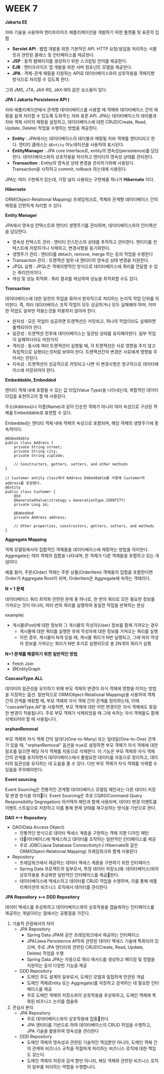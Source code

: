 # WEEK 7

**Jakarta EE**

자바 기술을 사용하여 엔터프라이즈 애플리케이션을 개발하기 위한 플랫폼 및 표준의 집합

* **Servlet API** : 웹앱 개발을 위한 기본적인 API. HTTP 요청/응답을 처리하는 서블릿과 관련된 클래스 및 인터페이스를 제공한다.
* **JSP** : 동적 웹페이지를 생성하기 위한 스크립팅 언어를 제공한다.
* **EJB** : 엔터프라이즈 앱 개발을 위한 서버 컴포넌트 모델을 제공한다.
* **JPA** : 객체-관계 매핑을 지원하는 API로 데이터베이스와의 상호작용을 객체지향 방식으로 처리할 수 있도록 한다.

그외 JMS, JTA, JAX-RS, JAX-WS 같은 요소들이 있다.



**JPA ( Jakarta Persistence API )**

자바 애플리케이션에서 관계형 데이터베이스를 사용할 때 객체와 데이터베이스 간의 매핑을 쉽게 처리할 수 있도록 도와주는 자바 표준 API. JPA는 데이터베이스의 테이블과 자바 객체 사이의 매핑을 설정하고, 데이터베이스에 대한 CRUD(Create, Read, Update, Delete) 작업을 수행하는 방법을 제공한다.

* **Entity** : JPA에서는 데이터베이스의 테이블과 매핑될 자바 객체를 엔티티라고 한다. 엔티티 클래스는 `@Entity` 어노테이션을 사용하여 표시된다.
* **EntityManager** : JPA core interface로, entity의 영속성(persistence)를 담당한다. 데이터베이스와의 상호작용을 처리하고 엔티티의 영속성 상태를 관리한다.
* **Transaction** : Entity의 영속성 상태 변경을 관리하기위해 사용된다. Transaction을 시작하고 commit, rollback 하는데에 사용된다.

JPA는 여러 구현체가 있는데, 가장 널리 사용되는 구현체중 하나가 **Hibernate** 이다.



**Hibernete**

ORM(Object-Relational Mapping) 프레임워크로, 객체와 관계형 데이터베이스 간의 매핑을 간편하게 처리할 수 있다.



**Entity Manager**

JPA에서 영속성 컨텍스트와 엔티티 생명주기를 관리하며, 데이터베이스와의 인터랙션을 담당한다.

* 영속성 컨텍스트 관리 : 엔티티 인스턴스의 상태를 추적하고 관리한다. 엔티티를 컨텍스트에 저장하거나 삭제하고, 변경사항을 동기화한다.
* 생명주기 관리 : 엔티티를 detach, remove, merge 하는 등의 작업을 수행한다
* Transaction 관리 : 트랜잭션 범위 내 엔티티의 영속성 상태 변경을 지원한다.
* JPQL 실행 : JPQL은 객체지향적인 방식으로 데이터베이스에 쿼리를 전달할 수 있는 쿼리언어이다.
* 캐싱 및 성능 최적화 : 쿼리 결과를 캐싱하여 성능을 최적화할 수도 있다.

**Transaction**

데이터베이스에 대한 일련의 작업을 묶어서 원자적으로 처리하는 논리적 작업 단위를 의미한다. 즉, 여러 데이터베이스 조작 작업이 모두 성공하거나 모두 실패해야 하며, 어떠한 작업도 일부만 적용는것을 허용하지 않아야 한다.

* 원자성 : 모든 작업이 성공하면 트랜잭션은 커밋되고, 하나의 작업이라도 실패하면 롤백되어야 한다.
* 일관성 : 트랜잭션 전후에 데이터베이스는 일관된 상태를 유지해야한다. 일부 작업이 실패하더라도 마찬가지
* 격리성 : 동시에 여러 트랜잭션이 실행될 때, 각 트랜잭션은 서로 영향을 주지 않고 독립적으로 실행되는것처럼 보여야 한다. 트랜잭션간의 변경은 서로에게 영향을 주어서는 안된다.
* 지속성 : 트랜잭션이 성공적으로 커밋되고 나면 이 변경사항은 영구적으로 데이터베이스에 저장되어야 한다.

**Embeddable, Embedded**

엔티티 객체 내에 포함될 수 있는 값 타입(Value Type)을 나타내는데, 복합적인 데이터 타입을 표현하고자 할 때 사용된다.&#x20;

주소(Address)나 이름(Name)과 같이 단순한 객체가 아니라 여러 속성으로 구성된 객체를 Embeddable로 표현할 수 있다.

Embedded는 엔티티 객체 내에 객체의 속성으로 포함되며, 해당 객체의 생명주기에 종속적이다.&#x20;

```
@Embeddable
public class Address {
    private String street;
    private String city;
    private String zipCode;
    
    // Constructors, getters, setters, and other methods
}

// Customer entity class에서 Address Embeddable를 사용해 Customer의 address를 포함했다.
@Entity
public class Customer {
    @Id
    @GeneratedValue(strategy = GenerationType.IDENTITY)
    private Long id;
    
    @Embedded
    private Address address;
    
    // Other properties, constructors, getters, setters, and methods
}
```

**Aggregate Mapping**

객체 모델링에서의 집합적인 객체들을 데이터베이스에 매핑하는 방법을 의미한다. Aggregate는 여러 객체의 집합을 나타내며, 한 객체가 다른 객체들을 포함하고 있는 개념이다.&#x20;

예를 들어, 주문(Order) 객체는 주문 상품(OrderItem) 객체들의 집합을 포함한다면 Order가 Aggregate Root이 되며, OrderItem은 Aggregate에 속하는 객체이다.



**N + 1 문제**

데이터베이스 쿼리 최적화 관련된 문제 중 하나로, 한 번의 쿼리로 모든 필요한 정보를 가져오는 것이 아니라, 여러 번의 쿼리를 실행하여 동일한 작업을 반복하는 현상

example)

* 게시물(Post)에 대한 정보와 그 게시물의 작성자(User) 정보를 함께 가져오는 경우
  * 게시물에 대한 쿼리를 실행한 후에 작성자에 대한 정보를 가져오는 쿼리를 실행
  * 이런 경우, 게시물이 N개 있을 때, 게시물 쿼리가 N번 실행되고, 그에 따라 작성자 정보를 가져오는 쿼리가 N번 추가로 실행되므로 총 2N개의 쿼리가 실행

**N+1 문제를 해결하기 위한 일반적인 방법**

* Fetch Join
* @EntityGraph

**CascaseType.ALL**

데이터의 일관성을 유지하기 위해 부모 객체의 변경이 자식 객체에 영향을 미치는 방법을 지정하는 옵션. 일반적으로 ORM(Object-Relational Mapping)을 사용하여 객체 간의 관계를 매핑할 때, 부모 객체와 자식 객체 간의 관계를 정의하는데, 이때 "cascadeType.All"을 사용하면, 부모 객체에 대한 어떤 변경이든 자식 객체에도 동일한 변경이 적용됩니다. 주로 부모 객체가 삭제되었을 때 그에 속하는 자식 객체들도 함께 삭제되어야 할 때 사용됩니다.

**orphanRemoval**

부모 객체와 자식 객체 간의 일대다(One-to-Many) 또는 일대일(One-to-One) 관계가 있을 때, "orphanRemoval" 옵션을 true로 설정하면 부모 객체가 자식 객체에 대한 참조를 잃으면 해당 자식 객체를 자동으로 삭제한다. 이 기능은 부모 객체와 자식 객체 간의 관계를 유지하면서 데이터베이스에서 불필요한 데이터를 자동으로 정리하고, 데이터의 일관성을 유지하는 데 도움을 줄 수 있다. 다만 부모 객체가 자식 객체를 삭제할 수 있음을 주의해야한다.



**Event sourcing**

Event Sourcing은 전통적인 관계형 데이터베이스 모델링 패턴과는 다른 데이터 저장 및 변경 방식을 의미다. Event Sourcing은 주로 CQRS(Command Query Responsibility Segregation) 아키텍처 패턴과 함께 사용되며, 데이터 변경 이벤트를 이벤트 스트림으로 저장하고 이를 통해 현재 상태를 재구성하는 방식을 기반으로 한다.



**DAO <--> Repository**

* DAO(Data Access Object)
  * 전통적인 방식으로 데이터 액세스 계층을 구현하는 객체 지향 디자인 패턴
  * 데이터베이스에 액세스하고 데이터를 조작하는 일반적인 인터페이스를 제공
  * 주로 JDBC(Java Database Connectivity)나 Hibernate와 같은 ORM(Object-Relational Mapping) 프레임워크와 함께 사용된다
* Repository
  * 프레임워크에서 제공하는 데이터 액세스 계층을 구현하기 위한 인터페이스
  * Spring Data 프로젝트의 일부로서, 특정 데이터 저장소(예: 데이터베이스)와의 상호작용을 추상화한 일반적인 인터페이스를 제공한다.&#x20;
  * 데이터베이스에 액세스하고 데이터를 CRUD 작업을 수행하며, 이를 통해 애플리케이션의 비즈니스 로직에서 데이터를 관리한다



**JPA Repository <--> DDD Repository**

데이터 액세스를 추상화하고 데이터베이스와의 상호작용을 캡슐화하는 인터페이스를 제공하는 개념이라는 점에서는 공통점을 가진다.

1. 기술적 관점에서의 차이
   * JPA Repository
     * Spring Data JPA와 같은 프레임워크에서 제공하는 인터페이스
     * JPA(Java Persistence API)와 관련된 데이터 액세스 기술에 특화되어 있으며, 주로 JPA 엔티티와 관련된 CRUD(Create, Read, Update, Delete) 작업을 수행
     * Spring Data JPA는 자동으로 쿼리 메서드를 생성하고 페이징 및 정렬을 지원하는 등의 다양한 기능을 제공
   * DDD Repository
     * 도메인 주도 설계의 일부로서, 도메인 모델과 밀접하게 연관된 개념
     * 도메인 객체(Entity 또는 Aggregate)를 저장하고 검색하는 데 필요한 인터페이스를 제공
     * 주로 도메인 객체의 저장소와의 상호작용을 추상화하고, 도메인 객체에 특화된 비즈니스 논리를 캡슐화
2. 관심사 분리
   * JPA Repository
     * 주로 데이터베이스와의 상호작용에 집중한다.&#x20;
     * JPA 엔티티를 기반으로 하여 데이터베이스의 CRUD 작업을 수행하고, JPA 기술을 활용하여 영속성을 관리한다
   * DDD Repository
     * 도메인 객체의 영속성과 관련된 기술적인 책임뿐만 아니라, 도메인 객체 간의 관계와 비즈니스 규칙을 적절하게 처리하는 비즈니스 로직에 대한 책임도 갖는다.&#x20;
     * 도메인 객체의 저장과 검색 뿐만 아니라, 해당 객체와 관련된 비즈니스 로직의 일부를 처리하는 역할을 수행합니다.

